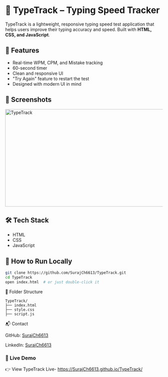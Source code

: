 # 🧠 TypeTrack – Typing Speed Tracker

TypeTrack is a lightweight, responsive typing speed test application that helps users improve their typing accuracy and speed. Built with **HTML, CSS, and JavaScript**.

## 🚀 Features

- Real-time WPM, CPM, and Mistake tracking
- 60-second timer
- Clean and responsive UI
- "Try Again" feature to restart the test
- Designed with modern UI in mind

## 📸 Screenshots

<img width="688" height="311" alt="TypeTrack" src="https://github.com/user-attachments/assets/6e210809-2937-4c55-9fee-5f03d858264c" />


## 🛠️ Tech Stack

- HTML
- CSS 
- JavaScript

## 🔧 How to Run Locally

```bash
git clone https://github.com/SurajCh6613/TypeTrack.git
cd TypeTrack
open index.html  # or just double-click it

```
📂 Folder Structure
```
TypeTrack/
├── index.html
├── style.css
├── script.js
```

📬 Contact

GitHub: [SurajCh6613](https://github.com/SurajCh6613)

LinkedIn: [SurajCh6613](https://www.linkedin.com/in/surajch6613/)


### 🔗 Live Demo

👉 View TypeTrack Live- https://SurajCh6613.github.io/TypeTrack/

